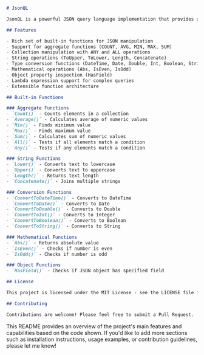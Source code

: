 ﻿```markdown
# JsonQL

JsonQL is a powerful JSON query language implementation that provides a flexible way to query and manipulate JSON data using a SQL-like syntax with rich function support.

## Features

- Rich set of built-in functions for JSON manipulation
- Support for aggregate functions (COUNT, AVG, MIN, MAX, SUM)
- Collection manipulation with ANY and ALL operations
- String operations (ToUpper, ToLower, Length, Concatenate)
- Type conversion functions (DateTime, Date, Double, Int, Boolean, String)
- Mathematical operations (Abs, IsEven, IsOdd)
- Object property inspection (HasField)
- Lambda expression support for complex queries
- Extensible function architecture

## Built-in Functions

### Aggregate Functions
- `Count()` - Counts elements in a collection
- `Average()` - Calculates average of numeric values
- `Min()` - Finds minimum value
- `Max()` - Finds maximum value
- `Sum()` - Calculates sum of numeric values
- `All()` - Tests if all elements match a condition
- `Any()` - Tests if any elements match a condition

### String Functions
- `Lower()` - Converts text to lowercase
- `Upper()` - Converts text to uppercase
- `Length()` - Returns text length
- `Concatenate()` - Joins multiple strings

### Conversion Functions
- `ConvertToDateTime()` - Converts to DateTime
- `ConvertToDate()` - Converts to Date
- `ConvertToDouble()` - Converts to Double
- `ConvertToInt()` - Converts to Integer
- `ConvertToBoolean()` - Converts to Boolean
- `ConvertToString()` - Converts to String

### Mathematical Functions
- `Abs()` - Returns absolute value
- `IsEven()` - Checks if number is even
- `IsOdd()` - Checks if number is odd

### Object Functions
- `HasField()` - Checks if JSON object has specified field

## License

This project is licensed under the MIT License - see the LICENSE file in the solution root for details.

## Contributing

Contributions are welcome! Please feel free to submit a Pull Request.
```


This README provides an overview of the project's main features and capabilities based on the code shown. If you'd like to add more sections such as installation instructions, usage examples, or contribution guidelines, please let me know!
